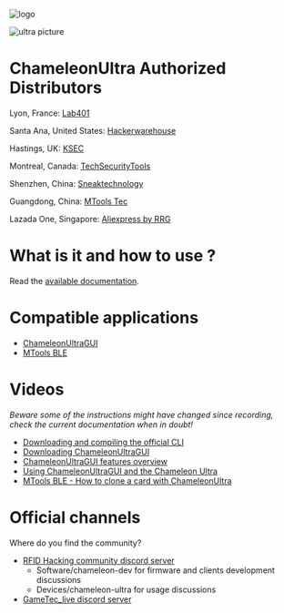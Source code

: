 ![logo](docs/images/ultra-logo.png)

![ultra picture](docs/images/ultra-overview.png)

# ChameleonUltra Authorized Distributors

Lyon, France: [Lab401](https://lab401.com/)

Santa Ana, United States: [Hackerwarehouse](https://hackerwarehouse.com/)

Hastings, UK: [KSEC](https://labs.ksec.co.uk/product/proxgrind-chameleon-ultra/)

Montreal, Canada: [TechSecurityTools](https://techsecuritytools.com/product/chameleon-ultra/)

Shenzhen, China: [Sneaktechnology](https://sneaktechnology.com)

Guangdong, China: [MTools Tec](https://shop.mtoolstec.com/)

Lazada One, Singapore: [Aliexpress by RRG](https://proxgrind.aliexpress.com/store/1101312023)

# What is it and how to use ?

Read the [available documentation](https://github.com/RfidResearchGroup/ChameleonUltra/wiki).

# Compatible applications

* [ChameleonUltraGUI](https://github.com/GameTec-live/ChameleonUltraGUI)
* [MTools BLE](https://github.com/RfidResearchGroup/ChameleonUltra/wiki/mtoolsble)

# Videos

*Beware some of the instructions might have changed since recording, check the current documentation when in doubt!*

* [Downloading and compiling the official CLI](https://www.youtube.com/watch?v=VGpAeitNXH0)
* [Downloading ChameleonUltraGUI](https://www.youtube.com/watch?v=rHH7iqbX3nY)
* [ChameleonUltraGUI features overview](https://www.youtube.com/watch?v=YqE8wyVSse4)
* [Using ChameleonUltraGUI and the Chameleon Ultra](https://www.youtube.com/watch?v=9jtKNJ5-kVY)
* [MTools BLE - How to clone a card with ChameleonUltra](https://youtu.be/IvH-xtdW1Wk?si=4exqgAAeJ-kxU3aN)

# Official channels

Where do you find the community?
* [RFID Hacking community discord server](https://t.ly/d4_C)
  * Software/chameleon-dev for firmware and clients development discussions
  * Devices/chameleon-ultra for usage discussions
* [GameTec_live discord server](https://discord.gg/DJ2A4wxncK)
